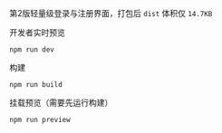 第2版轻量级登录与注册界面，打包后 `dist` 体积仅 `14.7KB`

开发者实时预览

```
npm run dev
```

构建

```
npm run build
```

挂载预览（需要先运行构建）

```
npm run preview
```
